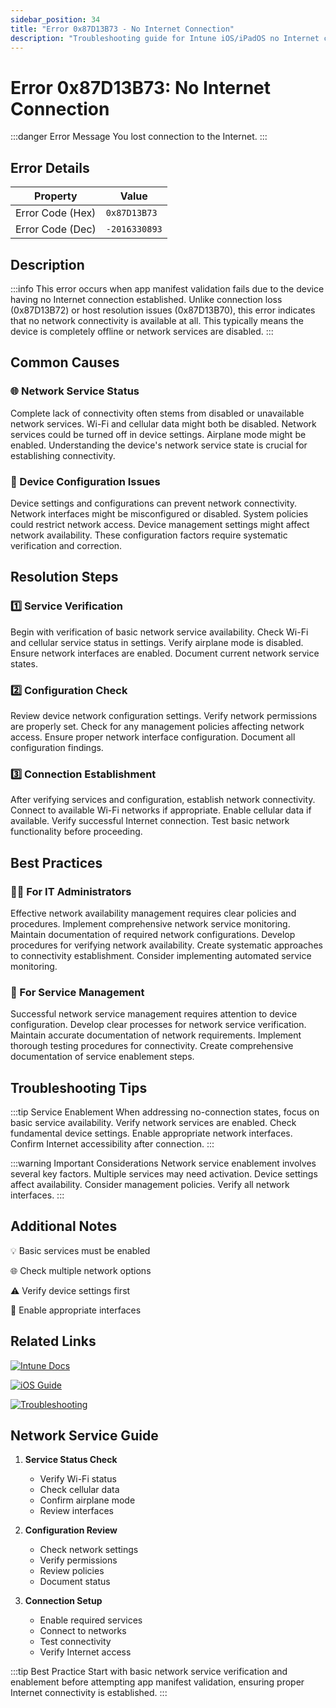 ```yaml
---
sidebar_position: 34
title: "Error 0x87D13B73 - No Internet Connection"
description: "Troubleshooting guide for Intune iOS/iPadOS no Internet connection error 0x87D13B73"
---
```


# Error 0x87D13B73: No Internet Connection

:::danger Error Message
You lost connection to the Internet.
:::

## Error Details

<div class="error-details">

| Property | Value |
|----------|-------|
| Error Code (Hex) | `0x87D13B73` |
| Error Code (Dec) | `-2016330893` |

</div>

## Description

:::info
This error occurs when app manifest validation fails due to the device having no Internet connection established. Unlike connection loss (0x87D13B72) or host resolution issues (0x87D13B70), this error indicates that no network connectivity is available at all. This typically means the device is completely offline or network services are disabled.
:::

## Common Causes

<div class="card-container">
<div class="cause-card">

### 🌐 Network Service Status
Complete lack of connectivity often stems from disabled or unavailable network services. Wi-Fi and cellular data might both be disabled. Network services could be turned off in device settings. Airplane mode might be enabled. Understanding the device's network service state is crucial for establishing connectivity.

</div>
<div class="cause-card">

### 📱 Device Configuration Issues
Device settings and configurations can prevent network connectivity. Network interfaces might be misconfigured or disabled. System policies could restrict network access. Device management settings might affect network availability. These configuration factors require systematic verification and correction.

</div>
</div>

## Resolution Steps

<div class="steps-container">

### 1️⃣ Service Verification
Begin with verification of basic network service availability. Check Wi-Fi and cellular service status in settings. Verify airplane mode is disabled. Ensure network interfaces are enabled. Document current network service states.

### 2️⃣ Configuration Check
Review device network configuration settings. Verify network permissions are properly set. Check for any management policies affecting network access. Ensure proper network interface configuration. Document all configuration findings.

### 3️⃣ Connection Establishment
After verifying services and configuration, establish network connectivity. Connect to available Wi-Fi networks if appropriate. Enable cellular data if available. Verify successful Internet connection. Test basic network functionality before proceeding.

</div>

## Best Practices

<div class="card-container">
<div class="practice-card">

### 👨‍💻 For IT Administrators
Effective network availability management requires clear policies and procedures. Implement comprehensive network service monitoring. Maintain documentation of required network configurations. Develop procedures for verifying network availability. Create systematic approaches to connectivity establishment. Consider implementing automated service monitoring.

</div>
<div class="practice-card">

### 🔄 For Service Management
Successful network service management requires attention to device configuration. Develop clear processes for network service verification. Maintain accurate documentation of network requirements. Implement thorough testing procedures for connectivity. Create comprehensive documentation of service enablement steps.

</div>
</div>

## Troubleshooting Tips

:::tip Service Enablement
When addressing no-connection states, focus on basic service availability. Verify network services are enabled. Check fundamental device settings. Enable appropriate network interfaces. Confirm Internet accessibility after connection.
:::

:::warning Important Considerations
Network service enablement involves several key factors. Multiple services may need activation. Device settings affect availability. Consider management policies. Verify all network interfaces.
:::

## Additional Notes

<div class="notes-container">

💡 Basic services must be enabled

🌐 Check multiple network options

⚠️ Verify device settings first

📱 Enable appropriate interfaces

</div>

## Related Links

<div class="links-container">

[![Intune Docs](https://img.shields.io/badge/Intune-Network_Requirements-0078D4?style=for-the-badge&logo=microsoft)](https://docs.microsoft.com/en-us/mem/intune/fundamentals/network-bandwidth-use)

[![iOS Guide](https://img.shields.io/badge/Apple-Network_Settings-black?style=for-the-badge&logo=apple)](https://support.apple.com/guide/iphone/connect-to-the-internet-iph3dd5f213/ios)

[![Troubleshooting](https://img.shields.io/badge/Intune-Connection_Issues-blue?style=for-the-badge&logo=microsoft)](https://docs.microsoft.com/en-us/mem/intune/fundamentals/help-desk-operators)

</div>

## Network Service Guide

1. **Service Status Check**
   - Verify Wi-Fi status
   - Check cellular data
   - Confirm airplane mode
   - Review interfaces

2. **Configuration Review**
   - Check network settings
   - Verify permissions
   - Review policies
   - Document status

3. **Connection Setup**
   - Enable required services
   - Connect to networks
   - Test connectivity
   - Verify Internet access

:::tip Best Practice
Start with basic network service verification and enablement before attempting app manifest validation, ensuring proper Internet connectivity is established.
::: 